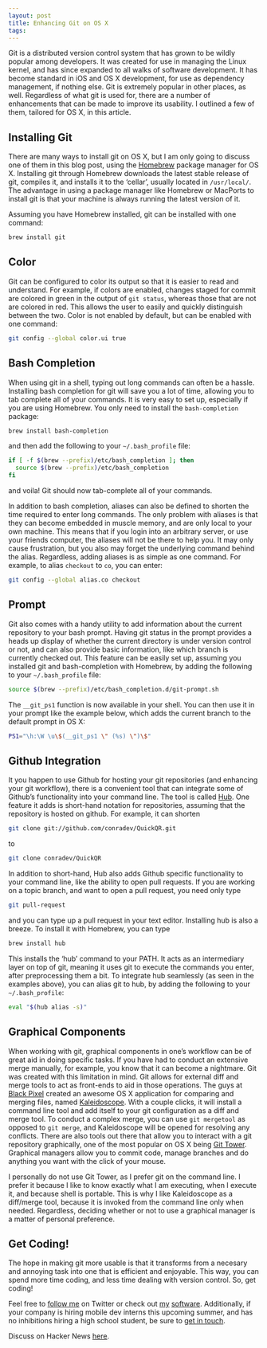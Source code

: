 ```yaml
---
layout: post
title: Enhancing Git on OS X
tags: 
---
```


Git is a distributed version control system that has grown to be wildly popular among developers. It was created for use in managing the Linux kernel, and has since expanded to all walks of software development. It has become standard in iOS and OS X development, for use as dependency management, if nothing else. Git is extremely popular in other places, as well. Regardless of what git is used for, there are a number of enhancements that can be made to improve its usability. I outlined a few of them, tailored for OS X, in this article.

## Installing Git

There are many ways to install git on OS X, but I am only going to discuss one of them in this blog post, using the [Homebrew](http://mxcl.github.com/homebrew/) package manager for OS X. Installing git through Homebrew downloads the latest stable release of git, compiles it, and installs it to the ‘cellar’, usually located in `/usr/local/`. The advantage in using a package manager like Homebrew or MacPorts to install git is that your machine is always running the latest version of it.

Assuming you have Homebrew installed, git can be installed with one command:

``` bash
brew install git
```

## Color

Git can be configured to color its output so that it is easier to read and understand. For example, if colors are enabled, changes staged for commit are colored in green in the output of `git status`, whereas those that are not are colored in red. This allows the user to easily and quickly distinguish between the two. Color is not enabled by default, but can be enabled with one command:

``` bash
git config --global color.ui true
```

## Bash Completion

When using git in a shell, typing out long commands can often be a hassle. Installing bash completion for git will save you a lot of time, allowing you to tab complete all of your commands. It is very easy to set up, especially if you are using Homebrew. You only need to install the `bash-completion` package:

``` bash
brew install bash-completion
```

and then add the following to your `~/.bash_profile` file:

``` bash
if [ -f $(brew --prefix)/etc/bash_completion ]; then
  source $(brew --prefix)/etc/bash_completion
fi
```

and voila! Git should now tab-complete all of your commands.

In addition to bash completion, aliases can also be defined to shorten the time required to enter long commands. The only problem with aliases is that they can become embedded in muscle memory, and are only local to your own machine. This means that if you login into an arbitrary server, or use your friends computer, the aliases will not be there to help you. It may only cause frustration, but you also may forget the underlying command behind the alias. Regardless, adding aliases is as simple as one command. For example, to alias `checkout` to `co`, you can enter:

``` bash
git config --global alias.co checkout
```

## Prompt

Git also comes with a handy utility to add information about the current repository to your bash prompt. Having git status in the prompt provides a heads up display of whether the current directory is under version control or not, and can also provide basic information, like which branch is currently checked out. This feature can be easily set up, assuming you installed git and bash-completion with Homebrew, by adding the following to your `~/.bash_profile` file:

``` bash
source $(brew --prefix)/etc/bash_completion.d/git-prompt.sh
```

The `__git_ps1` function is now available in your shell. You can then use it in your prompt like the example below, which adds the current branch to the default prompt in OS X:

``` bash
PS1="\h:\W \u\$(__git_ps1 \" (%s) \")\$"
```

## Github Integration

It you happen to use Github for hosting your git repositories (and enhancing your git workflow), there is a convenient tool that can integrate some of Github’s functionality into your command line. The tool is called [Hub](https://github.com/defunkt/hub). One feature it adds is short-hand notation for repositories, assuming that the repository is hosted on github. For example, it can shorten

``` bash
git clone git://github.com/conradev/QuickQR.git
```

to

``` bash
git clone conradev/QuickQR
```

In addition to short-hand, Hub also adds Github specific functionality to your command line, like the ability to open pull requests. If you are working on a topic branch, and want to open a pull request, you need only type

``` bash
git pull-request
```

and you can type up a pull request in your text editor. Installing hub is also a breeze. To install it with Homebrew, you can type

``` bash
brew install hub
```

This installs the ‘hub’ command to your PATH. It acts as an intermediary layer on top of git, meaning it uses git to execute the commands you enter, after preprocessing them a bit. To integrate hub seamlessly (as seen in the examples above), you can alias git to hub, by adding the following to your `~/.bash_profile`:

``` bash
eval "$(hub alias -s)"
```

## Graphical Components

When working with git, graphical components in one’s workflow can be of great aid in doing specific tasks. If you have had to conduct an extensive merge manually, for example, you know that it can become a nightmare. Git was created with this limitation in mind. Git allows for external diff and merge tools to act as front-ends to aid in those operations. The guys at [Black Pixel](http://blackpixel.com) created an awesome OS X application for comparing and merging files, named [Kaleidoscope](http://www.kaleidoscopeapp.com). With a couple clicks, it will install a command line tool and add itself to your git configuration as a diff and merge tool. To conduct a complex merge, you can use `git mergetool` as opposed to `git merge`, and Kaleidoscope will be opened for resolving any conflicts. There are also tools out there that allow you to interact with a git repository graphically, one of the most popular on OS X being [Git Tower](http://www.git-tower.com). Graphical managers allow you to commit code, manage branches and do anything you want with the click of your mouse.

I personally do not use Git Tower, as I prefer git on the command line. I prefer it because I like to know exactly what I am executing, when I execute it, and because shell is portable. This is why I like Kaleidoscope as a diff/merge tool, because it is invoked from the command line only when needed. Regardless, deciding whether or not to use a graphical manager is a matter of personal preference.

## Get Coding!

The hope in making git more usable is that it transforms from a necesary and annoying task into one that is efficient and enjoyable. This way, you can spend more time coding, and less time dealing with version control. So, get coding!

Feel free to [follow me](http://twitter.com/conradev) on Twitter or check out [my](https://kramerapps.com) [software](https://github.com/conradev). Additionally, if your company is hiring mobile dev interns this upcoming summer, and has no inhibitions hiring a high school student, be sure to [get in touch](conrad@kramerapps.com).

Discuss on Hacker News [here](https://news.ycombinator.com/item?id=5078483).